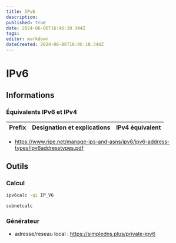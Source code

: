 ```yaml
---
title: IPv6
description: 
published: true
date: 2024-06-06T16:46:10.344Z
tags: 
editor: markdown
dateCreated: 2024-06-06T16:46:10.344Z
---
```


# IPv6

## Informations

### Équivalents IPv6 et IPv4

| Prefix | Designation et explications | IPv4 équivalent
|---|---|---

- <https://www.ripe.net/manage-ips-and-asns/ipv6/ipv6-address-types/ipv6addresstypes.pdf>

## Outils

### Calcul

```bash
ipv6calc -qi IP_V6
```

```bash
subnetcalc
```

### Générateur

- adresse/reseau local : <https://simpledns.plus/private-ipv6>
